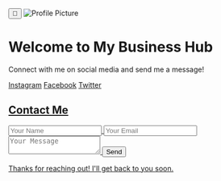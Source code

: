 <!DOCTYPE html>
<html lang="en">
<head>
    <meta charset="UTF-8">
    <meta name="viewport" content="width=device-width, initial-scale=1.0">
    <title>My Business Hub</title>
    <link rel="stylesheet" href="styles.css">
    <script defer src="script.js"></script>
</head>
<body>
    <div class="container">
        <button id="theme-toggle">🌙</button>
        <img src="profile.jpg" alt="Profile Picture" class="profile">
        <h1>Welcome to My Business Hub</h1>
        <p>Connect with me on social media and send me a message!</p>

 <div class="links">
            <a href="https://instagram.com/JustdStore" target="_blank" class="link instagram">Instagram</a>
            <a href="https://facebook.com/JustdStore" target="_blank" class="link facebook">Facebook</a>
            <a href="https://twitter.com/JustdStore" target="_blank" class="link twitter">Twitter</a>
            <a href="www.linkedin.com/in/justdstore-store-7514a3355

" target="_blank" class="link linkedin">LinkedIn</a>
        </div>

   <h2>Contact Me</h2>
        <form id="contact-form">
            <input type="text" id="name" placeholder="Your Name" required>
            <input type="email" id="email" placeholder="Your Email" required>
            <textarea id="message" placeholder="Your Message" required></textarea>
            <button type="submit">Send</button>
        </form>

   <p id="form-response" class="hidden">Thanks for reaching out! I'll get back to you soon.</p>
    </div>
</body>
</html>
